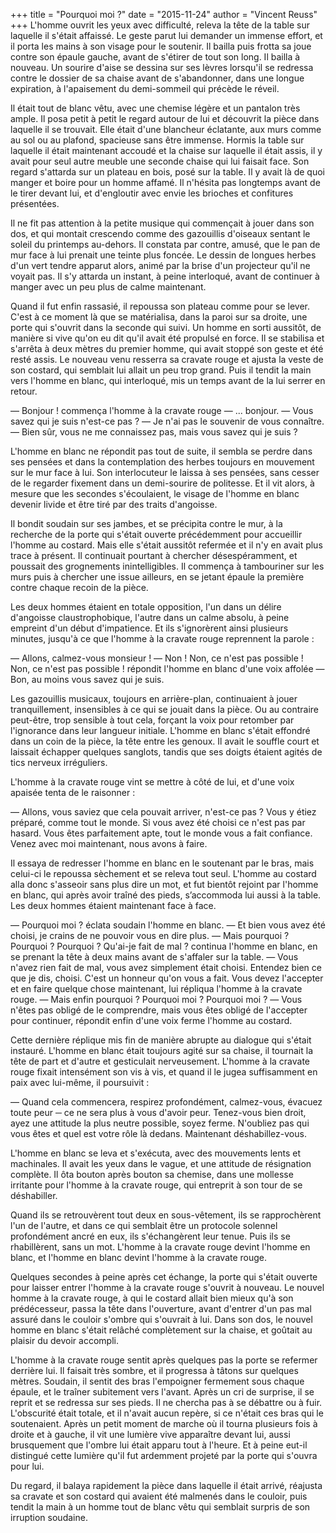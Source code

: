 +++
title = "Pourquoi moi ?"
date = "2015-11-24"
author = "Vincent Reuss"
+++
L'homme ouvrit les yeux avec difficulté, releva la tête de la table sur laquelle il s'était affaissé. Le geste parut lui demander un immense effort, et il porta les mains à son visage pour le soutenir. Il bailla puis frotta sa joue contre son épaule gauche, avant de s'étirer de tout son long. Il bailla à nouveau. Un sourire d'aise se dessina sur ses lèvres lorsqu'il se redressa contre le dossier de sa chaise avant de s'abandonner, dans une longue expiration, à l'apaisement du demi-sommeil qui précède le réveil.

Il était tout de blanc vêtu, avec une chemise légère et un pantalon très ample. Il posa petit à petit le regard autour de lui et découvrit la pièce dans laquelle il se trouvait. Elle était d'une blancheur éclatante, aux murs comme au sol ou au plafond, spacieuse sans être immense. Hormis la table sur laquelle il était maintenant accoudé et la chaise sur laquelle il était assis, il y avait pour seul autre meuble une seconde chaise qui lui faisait face. Son regard s'attarda sur un plateau en bois, posé sur la table. Il y avait là de quoi manger et boire pour un homme affamé. Il n'hésita pas longtemps avant de le tirer devant lui, et d'engloutir avec envie les brioches et confitures présentées.

Il ne fit pas attention à la petite musique qui commençait à jouer dans son dos, et qui montait crescendo comme des gazouillis d'oiseaux sentant le soleil du printemps au-dehors. Il constata par contre, amusé, que le pan de mur face à lui prenait une teinte plus foncée. Le dessin de longues herbes d'un vert tendre apparut alors, animé par la brise d'un projecteur qu'il ne voyait pas. Il s'y attarda un instant, à peine interloqué, avant de continuer à manger avec un peu plus de calme maintenant.

Quand il fut enfin rassasié, il repoussa son plateau comme pour se lever. C'est à ce moment là que se matérialisa, dans la paroi sur sa droite, une porte qui s'ouvrit dans la seconde qui suivi. Un homme en sorti aussitôt, de manière si vive qu'on eu dit qu'il avait été propulsé en force. Il se stabilisa et s'arrêta à deux mètres du premier homme, qui avait stoppé son geste et été resté assis. Le nouveau venu resserra sa cravate rouge et ajusta la veste de son costard, qui semblait lui allait un peu trop grand. Puis il tendit la main vers l'homme en blanc, qui interloqué, mis un temps avant de la lui serrer en retour.

― Bonjour ! commença l'homme à la cravate rouge
― ... bonjour.
― Vous savez qui je suis n'est-ce pas ?
― Je n'ai pas le souvenir de vous connaître.
― Bien sûr, vous ne me connaissez pas, mais vous savez qui je suis ?

L'homme en blanc ne répondit pas tout de suite, il sembla se perdre dans ses pensées et dans la contemplation des herbes toujours en mouvement sur le mur face à lui. Son interlocuteur le laissa à ses pensées, sans cesser de le regarder fixement dans un demi-sourire de politesse. Et il vit alors, à mesure que les secondes s'écoulaient, le visage de l'homme en blanc devenir livide et être tiré par des traits d'angoisse.

Il bondit soudain sur ses jambes, et se précipita contre le mur, à la recherche de la porte qui s'était ouverte précédemment pour accueillir l'homme au costard. Mais elle s'était aussitôt refermée et il n'y en avait plus trace à présent. Il continuait pourtant à chercher désespéramment, et poussait des grognements inintelligibles. Il commença à tambouriner sur les murs puis à chercher une issue ailleurs, en se jetant épaule la première contre chaque recoin de la pièce.

Les deux hommes étaient en totale opposition, l'un dans un délire d'angoisse claustrophobique, l'autre dans un calme absolu, à peine empreint d'un début d'impatience. Et ils s'ignorèrent ainsi plusieurs minutes, jusqu'à ce que l'homme à la cravate rouge reprennent la parole :

― Allons, calmez-vous monsieur !
― Non ! Non, ce n'est pas possible ! Non, ce n'est pas possible ! répondit l'homme en blanc d'une voix affolée
― Bon, au moins vous savez qui je suis.

Les gazouillis musicaux, toujours en arrière-plan, continuaient à jouer tranquillement, insensibles à ce qui se jouait dans la pièce. Ou au contraire peut-être, trop sensible à tout cela, forçant la voix pour retomber par l'ignorance dans leur langueur initiale.
L'homme en blanc s'était effondré dans un coin de la pièce, la tête entre les genoux. Il avait le souffle court et laissait échapper quelques sanglots, tandis que ses doigts étaient agités de tics nerveux irréguliers.

L'homme à la cravate rouge vint se mettre à côté de lui, et d'une voix apaisée tenta de le raisonner :

― Allons, vous saviez que cela pouvait arriver, n'est-ce pas ? Vous y étiez préparé, comme tout le monde. Si vous avez été choisi ce n'est pas par hasard. Vous êtes parfaitement apte, tout le monde vous a fait confiance. Venez avec moi maintenant, nous avons à faire.

Il essaya de redresser l'homme en blanc en le soutenant par le bras, mais celui-ci le repoussa sèchement et se releva tout seul. L'homme au costard alla donc s'asseoir sans plus dire un mot, et fut bientôt rejoint par l'homme en blanc, qui après avoir traîné des pieds, s’accommoda lui aussi à la table. Les deux hommes étaient maintenant face à face.

― Pourquoi moi ? éclata soudain l'homme en blanc.
― Et bien vous avez été choisi, je crains de ne pouvoir vous en dire plus.
― Mais pourquoi ? Pourquoi ? Pourquoi ? Qu'ai-je fait de mal ? continua l'homme en blanc, en se prenant la tête à deux mains avant de s'affaler sur la table.
― Vous n'avez rien fait de mal, vous avez simplement était choisi. Entendez bien ce que je dis, choisi. C'est un honneur qu'on vous a fait. Vous devez l'accepter et en faire quelque chose maintenant, lui répliqua l'homme à la cravate rouge.
― Mais enfin pourquoi ? Pourquoi moi ? Pourquoi moi ?
― Vous n'êtes pas obligé de le comprendre, mais vous êtes obligé de l'accepter pour continuer, répondit enfin d'une voix ferme l'homme au costard.

Cette dernière réplique mis fin de manière abrupte au dialogue qui s'était instauré. L'homme en blanc était toujours agité sur sa chaise, il tournait la tête de part et d'autre et gesticulait nerveusement. L'homme à la cravate rouge fixait intensément son vis à vis, et quand il le jugea suffisamment en paix avec lui-même, il poursuivit :

― Quand cela commencera, respirez profondément, calmez-vous, évacuez toute peur ─ ce ne sera plus à vous d'avoir peur. Tenez-vous bien droit, ayez une attitude la plus neutre possible, soyez ferme. N'oubliez pas qui vous êtes et quel est votre rôle là dedans. Maintenant déshabillez-vous.

L'homme en blanc se leva et s'exécuta, avec des mouvements lents et machinales. Il avait les yeux dans le vague, et une attitude de résignation complète. Il ôta bouton après bouton sa chemise, dans une mollesse irritante pour l'homme à la cravate rouge, qui entreprit à son tour de se déshabiller.

Quand ils se retrouvèrent tout deux en sous-vêtement, ils se rapprochèrent l'un de l'autre, et dans ce qui semblait être un protocole solennel profondément ancré en eux, ils s'échangèrent leur tenue. Puis ils se rhabillèrent, sans un mot. L'homme à la cravate rouge devint l'homme en blanc, et l'homme en blanc devint l'homme à la cravate rouge.

Quelques secondes à peine après cet échange, la porte qui s'était ouverte pour laisser entrer l'homme  à la cravate rouge s'ouvrit à nouveau. Le nouvel homme à la cravate rouge, à qui le costard allait bien mieux qu'à son prédécesseur, passa la tête dans l'ouverture, avant d'entrer d'un pas mal assuré dans le couloir s'ombre qui s'ouvrait à lui. Dans son dos, le nouvel homme en blanc s'était relâché complètement sur la chaise, et goûtait au plaisir du devoir accompli.

L'homme à la cravate rouge sentit après quelques pas la porte se refermer derrière lui. Il faisait très sombre, et il progressa à tâtons sur quelques mètres. Soudain, il sentit des bras l'empoigner fermement sous chaque épaule, et le traîner subitement vers l'avant. Après un cri de surprise, il se reprit et se redressa sur ses pieds. Il ne chercha pas à se débattre ou à fuir. L'obscurité était totale, et il n'avait aucun repère, si ce n'était ces bras qui le soutenaient.
Après un petit moment de marche où il tourna plusieurs fois à droite et à gauche, il vit une lumière vive apparaître devant lui, aussi brusquement que l'ombre lui était apparu tout à l'heure. Et à peine eut-il distingué cette lumière qu'il fut ardemment projeté par la porte qui s'ouvra pour lui.

Du regard, il balaya rapidement la pièce dans laquelle il était arrivé, réajusta sa cravate et son costard qui avaient été malmenés dans le couloir, puis tendit la main à un homme tout de blanc vêtu qui semblait surpris de son irruption soudaine.
